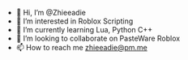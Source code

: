 - 👋 Hi, I’m @Zhieeadie
- 👀 I’m interested in Roblox Scripting
- 🌱 I’m currently learning Lua, Python C++
- 💞️ I’m looking to collaborate on PasteWare Roblox
- 📫 How to reach me zhieeadie@pm.me

<!---
Developer and leader of PasteWare roblox. Collaborating with the biggest of lua scripters.
--->
